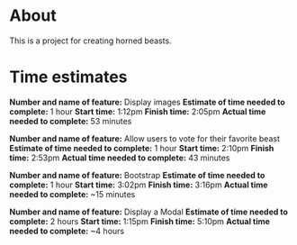 # About
This is a project for creating horned beasts.

# Time estimates
**Number and name of feature:** Display images
**Estimate of time needed to complete:** 1 hour
**Start time:** 1:12pm
**Finish time:** 2:05pm
**Actual time needed to complete:** 53 minutes

**Number and name of feature:** Allow users to vote for their favorite beast
**Estimate of time needed to complete:** 1 hour
**Start time:** 2:10pm
**Finish time:** 2:53pm
**Actual time needed to complete:** 43 minutes

**Number and name of feature:** Bootstrap
**Estimate of time needed to complete:** 1 hour
**Start time:** 3:02pm
**Finish time:** 3:16pm
**Actual time needed to complete:** ~15 minutes

**Number and name of feature:** Display a Modal
**Estimate of time needed to complete:** 2 hours
**Start time:** 1:15pm
**Finish time:** 5:10pm
**Actual time needed to complete:** ~4 hours